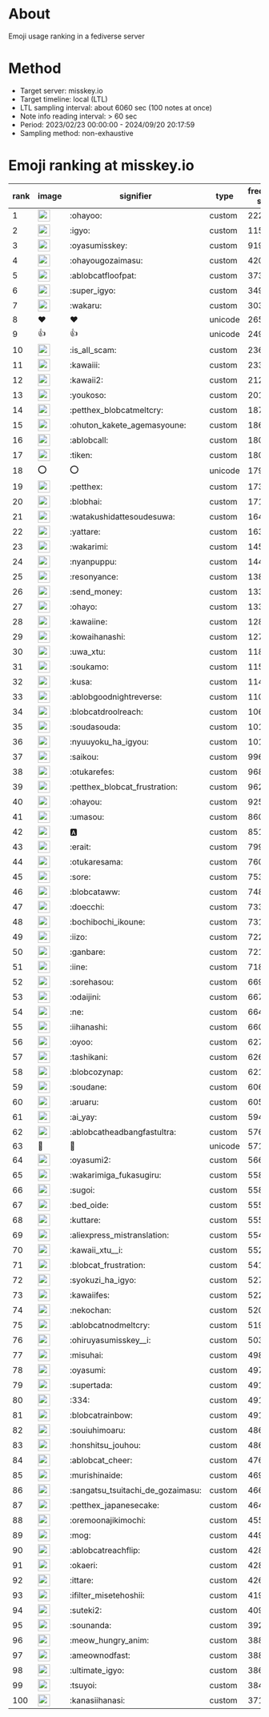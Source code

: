 # About
Emoji usage ranking in a fediverse server

# Method
- Target server: misskey.io
- Target timeline: local (LTL)
- LTL sampling interval: about 6060 sec (100 notes at once)
- Note info reading interval: > 60 sec
- Period: 2023/02/23 00:00:00 - 2024/09/20 20:17:59 
- Sampling method: non-exhaustive

# Emoji ranking at misskey.io

|rank|image|signifier|type|frequency score|
|----|----|----|----|----|
|1|<img height="24" src="https://misskey.io/emoji/ohayoo.webp">|:ohayoo:|custom|222773|
|2|<img height="24" src="https://misskey.io/emoji/igyo.webp">|:igyo:|custom|115674|
|3|<img height="24" src="https://misskey.io/emoji/oyasumisskey.webp">|:oyasumisskey:|custom|91966|
|4|<img height="24" src="https://misskey.io/emoji/ohayougozaimasu.webp">|:ohayougozaimasu:|custom|42044|
|5|<img height="24" src="https://misskey.io/emoji/ablobcatfloofpat.webp">|:ablobcatfloofpat:|custom|37328|
|6|<img height="24" src="https://misskey.io/emoji/super_igyo.webp">|:super_igyo:|custom|34965|
|7|<img height="24" src="https://misskey.io/emoji/wakaru.webp">|:wakaru:|custom|30323|
|8|❤|❤|unicode|26577|
|9|👍|👍|unicode|24977|
|10|<img height="24" src="https://misskey.io/emoji/is_all_scam.webp">|:is_all_scam:|custom|23622|
|11|<img height="24" src="https://misskey.io/emoji/kawaiii.webp">|:kawaiii:|custom|23361|
|12|<img height="24" src="https://misskey.io/emoji/kawaii2.webp">|:kawaii2:|custom|21206|
|13|<img height="24" src="https://misskey.io/emoji/youkoso.webp">|:youkoso:|custom|20113|
|14|<img height="24" src="https://misskey.io/emoji/petthex_blobcatmeltcry.webp">|:petthex_blobcatmeltcry:|custom|18735|
|15|<img height="24" src="https://misskey.io/emoji/ohuton_kakete_agemasyoune.webp">|:ohuton_kakete_agemasyoune:|custom|18693|
|16|<img height="24" src="https://misskey.io/emoji/ablobcall.webp">|:ablobcall:|custom|18086|
|17|<img height="24" src="https://misskey.io/emoji/tiken.webp">|:tiken:|custom|18033|
|18|⭕|⭕|unicode|17999|
|19|<img height="24" src="https://misskey.io/emoji/petthex.webp">|:petthex:|custom|17363|
|20|<img height="24" src="https://misskey.io/emoji/blobhai.webp">|:blobhai:|custom|17168|
|21|<img height="24" src="https://misskey.io/emoji/watakushidattesoudesuwa.webp">|:watakushidattesoudesuwa:|custom|16488|
|22|<img height="24" src="https://misskey.io/emoji/yattare.webp">|:yattare:|custom|16360|
|23|<img height="24" src="https://misskey.io/emoji/wakarimi.webp">|:wakarimi:|custom|14541|
|24|<img height="24" src="https://misskey.io/emoji/nyanpuppu.webp">|:nyanpuppu:|custom|14417|
|25|<img height="24" src="https://misskey.io/emoji/resonyance.webp">|:resonyance:|custom|13822|
|26|<img height="24" src="https://misskey.io/emoji/send_money.webp">|:send_money:|custom|13325|
|27|<img height="24" src="https://misskey.io/emoji/ohayo.webp">|:ohayo:|custom|13319|
|28|<img height="24" src="https://misskey.io/emoji/kawaiine.webp">|:kawaiine:|custom|12856|
|29|<img height="24" src="https://misskey.io/emoji/kowaihanashi.webp">|:kowaihanashi:|custom|12726|
|30|<img height="24" src="https://misskey.io/emoji/uwa_xtu.webp">|:uwa_xtu:|custom|11857|
|31|<img height="24" src="https://misskey.io/emoji/soukamo.webp">|:soukamo:|custom|11568|
|32|<img height="24" src="https://misskey.io/emoji/kusa.webp">|:kusa:|custom|11460|
|33|<img height="24" src="https://misskey.io/emoji/ablobgoodnightreverse.webp">|:ablobgoodnightreverse:|custom|11029|
|34|<img height="24" src="https://misskey.io/emoji/blobcatdroolreach.webp">|:blobcatdroolreach:|custom|10657|
|35|<img height="24" src="https://misskey.io/emoji/soudasouda.webp">|:soudasouda:|custom|10176|
|36|<img height="24" src="https://misskey.io/emoji/nyuuyoku_ha_igyou.webp">|:nyuuyoku_ha_igyou:|custom|10110|
|37|<img height="24" src="https://misskey.io/emoji/saikou.webp">|:saikou:|custom|9967|
|38|<img height="24" src="https://misskey.io/emoji/otukarefes.webp">|:otukarefes:|custom|9684|
|39|<img height="24" src="https://misskey.io/emoji/petthex_blobcat_frustration.webp">|:petthex_blobcat_frustration:|custom|9629|
|40|<img height="24" src="https://misskey.io/emoji/ohayou.webp">|:ohayou:|custom|9257|
|41|<img height="24" src="https://misskey.io/emoji/umasou.webp">|:umasou:|custom|8602|
|42|<img height="24" src="https://misskey.io/emoji/a.webp">|:a:|custom|8515|
|43|<img height="24" src="https://misskey.io/emoji/erait.webp">|:erait:|custom|7998|
|44|<img height="24" src="https://misskey.io/emoji/otukaresama.webp">|:otukaresama:|custom|7604|
|45|<img height="24" src="https://misskey.io/emoji/sore.webp">|:sore:|custom|7537|
|46|<img height="24" src="https://misskey.io/emoji/blobcataww.webp">|:blobcataww:|custom|7482|
|47|<img height="24" src="https://misskey.io/emoji/doecchi.webp">|:doecchi:|custom|7337|
|48|<img height="24" src="https://misskey.io/emoji/bochibochi_ikoune.webp">|:bochibochi_ikoune:|custom|7319|
|49|<img height="24" src="https://misskey.io/emoji/iizo.webp">|:iizo:|custom|7227|
|50|<img height="24" src="https://misskey.io/emoji/ganbare.webp">|:ganbare:|custom|7212|
|51|<img height="24" src="https://misskey.io/emoji/iine.webp">|:iine:|custom|7182|
|52|<img height="24" src="https://misskey.io/emoji/sorehasou.webp">|:sorehasou:|custom|6691|
|53|<img height="24" src="https://misskey.io/emoji/odaijini.webp">|:odaijini:|custom|6674|
|54|<img height="24" src="https://misskey.io/emoji/ne.webp">|:ne:|custom|6644|
|55|<img height="24" src="https://misskey.io/emoji/iihanashi.webp">|:iihanashi:|custom|6603|
|56|<img height="24" src="https://misskey.io/emoji/oyoo.webp">|:oyoo:|custom|6272|
|57|<img height="24" src="https://misskey.io/emoji/tashikani.webp">|:tashikani:|custom|6262|
|58|<img height="24" src="https://misskey.io/emoji/blobcozynap.webp">|:blobcozynap:|custom|6216|
|59|<img height="24" src="https://misskey.io/emoji/soudane.webp">|:soudane:|custom|6069|
|60|<img height="24" src="https://misskey.io/emoji/aruaru.webp">|:aruaru:|custom|6050|
|61|<img height="24" src="https://misskey.io/emoji/ai_yay.webp">|:ai_yay:|custom|5944|
|62|<img height="24" src="https://misskey.io/emoji/ablobcatheadbangfastultra.webp">|:ablobcatheadbangfastultra:|custom|5762|
|63|🎉|🎉|unicode|5711|
|64|<img height="24" src="https://misskey.io/emoji/oyasumi2.webp">|:oyasumi2:|custom|5666|
|65|<img height="24" src="https://misskey.io/emoji/wakarimiga_fukasugiru.webp">|:wakarimiga_fukasugiru:|custom|5580|
|66|<img height="24" src="https://misskey.io/emoji/sugoi.webp">|:sugoi:|custom|5580|
|67|<img height="24" src="https://misskey.io/emoji/bed_oide.webp">|:bed_oide:|custom|5552|
|68|<img height="24" src="https://misskey.io/emoji/kuttare.webp">|:kuttare:|custom|5551|
|69|<img height="24" src="https://misskey.io/emoji/aliexpress_mistranslation.webp">|:aliexpress_mistranslation:|custom|5541|
|70|<img height="24" src="https://misskey.io/emoji/kawaii_xtu__i.webp">|:kawaii_xtu__i:|custom|5523|
|71|<img height="24" src="https://misskey.io/emoji/blobcat_frustration.webp">|:blobcat_frustration:|custom|5416|
|72|<img height="24" src="https://misskey.io/emoji/syokuzi_ha_igyo.webp">|:syokuzi_ha_igyo:|custom|5276|
|73|<img height="24" src="https://misskey.io/emoji/kawaiifes.webp">|:kawaiifes:|custom|5224|
|74|<img height="24" src="https://misskey.io/emoji/nekochan.webp">|:nekochan:|custom|5208|
|75|<img height="24" src="https://misskey.io/emoji/ablobcatnodmeltcry.webp">|:ablobcatnodmeltcry:|custom|5191|
|76|<img height="24" src="https://misskey.io/emoji/ohiruyasumisskey__i.webp">|:ohiruyasumisskey__i:|custom|5032|
|77|<img height="24" src="https://misskey.io/emoji/misuhai.webp">|:misuhai:|custom|4980|
|78|<img height="24" src="https://misskey.io/emoji/oyasumi.webp">|:oyasumi:|custom|4973|
|79|<img height="24" src="https://misskey.io/emoji/supertada.webp">|:supertada:|custom|4917|
|80|<img height="24" src="https://misskey.io/emoji/334.webp">|:334:|custom|4912|
|81|<img height="24" src="https://misskey.io/emoji/blobcatrainbow.webp">|:blobcatrainbow:|custom|4911|
|82|<img height="24" src="https://misskey.io/emoji/souiuhimoaru.webp">|:souiuhimoaru:|custom|4868|
|83|<img height="24" src="https://misskey.io/emoji/honshitsu_jouhou.webp">|:honshitsu_jouhou:|custom|4868|
|84|<img height="24" src="https://misskey.io/emoji/ablobcat_cheer.webp">|:ablobcat_cheer:|custom|4762|
|85|<img height="24" src="https://misskey.io/emoji/murishinaide.webp">|:murishinaide:|custom|4698|
|86|<img height="24" src="https://misskey.io/emoji/sangatsu_tsuitachi_de_gozaimasu.webp">|:sangatsu_tsuitachi_de_gozaimasu:|custom|4662|
|87|<img height="24" src="https://misskey.io/emoji/petthex_japanesecake.webp">|:petthex_japanesecake:|custom|4643|
|88|<img height="24" src="https://misskey.io/emoji/oremoonajikimochi.webp">|:oremoonajikimochi:|custom|4556|
|89|<img height="24" src="https://misskey.io/emoji/mog.webp">|:mog:|custom|4497|
|90|<img height="24" src="https://misskey.io/emoji/ablobcatreachflip.webp">|:ablobcatreachflip:|custom|4282|
|91|<img height="24" src="https://misskey.io/emoji/okaeri.webp">|:okaeri:|custom|4281|
|92|<img height="24" src="https://misskey.io/emoji/ittare.webp">|:ittare:|custom|4269|
|93|<img height="24" src="https://misskey.io/emoji/ifilter_misetehoshii.webp">|:ifilter_misetehoshii:|custom|4194|
|94|<img height="24" src="https://misskey.io/emoji/suteki2.webp">|:suteki2:|custom|4099|
|95|<img height="24" src="https://misskey.io/emoji/sounanda.webp">|:sounanda:|custom|3922|
|96|<img height="24" src="https://misskey.io/emoji/meow_hungry_anim.webp">|:meow_hungry_anim:|custom|3888|
|97|<img height="24" src="https://misskey.io/emoji/ameownodfast.webp">|:ameownodfast:|custom|3880|
|98|<img height="24" src="https://misskey.io/emoji/ultimate_igyo.webp">|:ultimate_igyo:|custom|3868|
|99|<img height="24" src="https://misskey.io/emoji/tsuyoi.webp">|:tsuyoi:|custom|3845|
|100|<img height="24" src="https://misskey.io/emoji/kanasiihanasi.webp">|:kanasiihanasi:|custom|3712|
